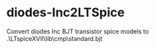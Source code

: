 # diodes-Inc2LTSpice
Convert diodes Inc BJT transistor spice models to .\LTspiceXVII\lib\cmp\standard.bjt
